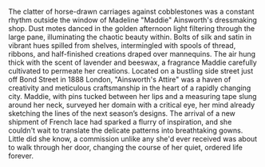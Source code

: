 The clatter of horse-drawn carriages against cobblestones was a constant rhythm outside the window of  Madeline "Maddie" Ainsworth's dressmaking shop. Dust motes danced in the golden afternoon light filtering through the large pane, illuminating the chaotic beauty within. Bolts of silk and satin in vibrant hues spilled from shelves, intermingled with spools of thread, ribbons, and half-finished creations draped over mannequins. The air hung thick with the scent of lavender and beeswax, a fragrance Maddie carefully cultivated to permeate her creations. Located on a bustling side street just off Bond Street in 1888 London, "Ainsworth's Attire" was a haven of creativity and meticulous craftsmanship in the heart of a rapidly changing city.  Maddie, with pins tucked between her lips and a measuring tape slung around her neck, surveyed her domain with a critical eye, her mind already sketching the lines of the next season’s designs. The arrival of a new shipment of French lace had sparked a flurry of inspiration, and she couldn't wait to translate the delicate patterns into breathtaking gowns. Little did she know, a commission unlike any she'd ever received was about to walk through her door, changing the course of her quiet, ordered life forever.
